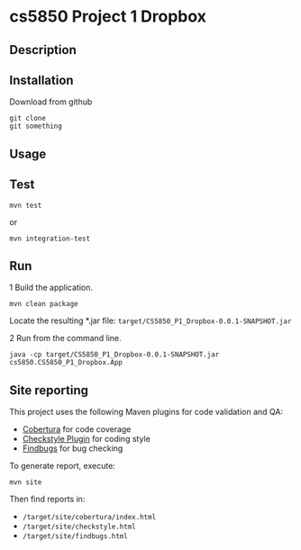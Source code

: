# cs5850 Project 1 Dropbox

## Description

## Installation
Download from github
```
git clone
git something
```

## Usage



## Test

`mvn test`

or

`mvn integration-test`

## Run

1 Build the application.
   
   ```
   mvn clean package
   ```
   
   Locate the resulting *.jar file: `target/CS5850_P1_Dropbox-0.0.1-SNAPSHOT.jar`
   
2 Run from the command line.
   
   ```
   java -cp target/CS5850_P1_Dropbox-0.0.1-SNAPSHOT.jar  cs5850.CS5850_P1_Dropbox.App
   ```

## Site reporting
This project uses the following Maven plugins for code validation and QA:
* [Cobertura](http://www.mojohaus.org/cobertura-maven-plugin/) for code coverage
* [Checkstyle Plugin](https://maven.apache.org/plugins/maven-checkstyle-plugin/) for coding style
* [Findbugs](https://mvnrepository.com/artifact/org.codehaus.mojo/findbugs-maven-plugin/3.0.5)
for bug checking

To generate report, execute:

```
mvn site
```

Then find reports in:

* `/target/site/cobertura/index.html`
* `/target/site/checkstyle.html`
* `/target/site/findbugs.html`
